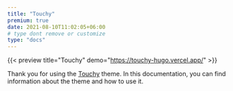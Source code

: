 ```yaml
---
title: "Touchy"
premium: true
date: 2021-08-10T11:02:05+06:00
# type dont remove or customize
type: "docs"
---
```


{{< preview title="Touchy" demo="https://touchy-hugo.vercel.app/" >}}

Thank you for using the [Touchy](https://gethugothemes.com/products/touchy/) theme. In this documentation, you can find information about the theme and how to use it.
